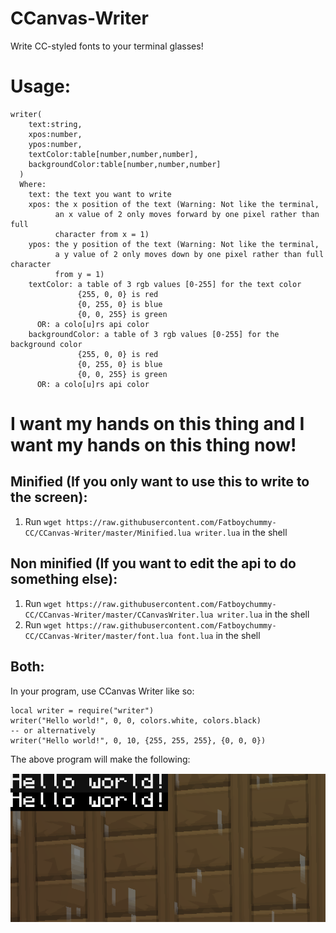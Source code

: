 # CCanvas-Writer

Write CC-styled fonts to your terminal glasses!

# Usage:
```
writer(
    text:string,
    xpos:number,
    ypos:number,
    textColor:table[number,number,number],
    backgroundColor:table[number,number,number]
  )
  Where:
    text: the text you want to write
    xpos: the x position of the text (Warning: Not like the terminal,
          an x value of 2 only moves forward by one pixel rather than full
          character from x = 1)
    ypos: the y position of the text (Warning: Not like the terminal,
          a y value of 2 only moves down by one pixel rather than full character
          from y = 1)
    textColor: a table of 3 rgb values [0-255] for the text color
               {255, 0, 0} is red
               {0, 255, 0} is blue
               {0, 0, 255} is green
      OR: a colo[u]rs api color
    backgroundColor: a table of 3 rgb values [0-255] for the background color
               {255, 0, 0} is red
               {0, 255, 0} is blue
               {0, 0, 255} is green
      OR: a colo[u]rs api color
```

# I want my hands on this thing and I want my hands on this thing now!

## Minified (If you only want to use this to write to the screen):

1. Run `wget https://raw.githubusercontent.com/Fatboychummy-CC/CCanvas-Writer/master/Minified.lua writer.lua` in the shell

## Non minified (If you want to edit the api to do something else):

1. Run `wget https://raw.githubusercontent.com/Fatboychummy-CC/CCanvas-Writer/master/CCanvasWriter.lua writer.lua` in the shell
2. Run `wget https://raw.githubusercontent.com/Fatboychummy-CC/CCanvas-Writer/master/font.lua font.lua` in the shell


## Both:
In your program, use CCanvas Writer like so:
```
local writer = require("writer")
writer("Hello world!", 0, 0, colors.white, colors.black)
-- or alternatively
writer("Hello world!", 0, 10, {255, 255, 255}, {0, 0, 0})
```

The above program will make the following:

![Example image](example.png)
